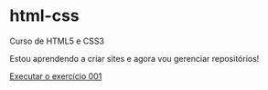 # html-css
 Curso de HTML5 e CSS3

Estou aprendendo a criar sites e agora vou gerenciar repositórios!

<a href="https://mathueus091.github.io/html-css/exercicios/ex001/index.html">Executar o exercício 001</a>